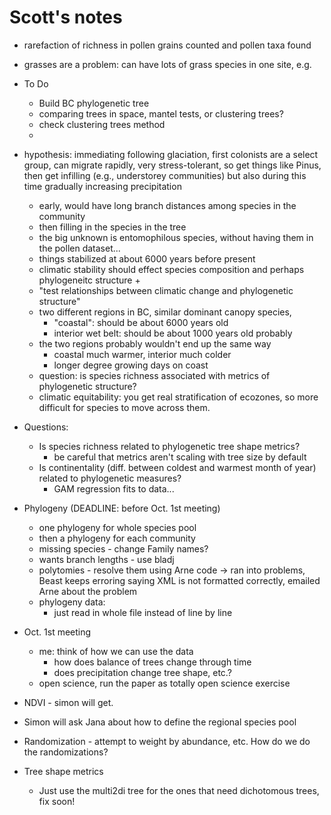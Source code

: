 # Scott's notes

+ rarefaction of richness in pollen grains counted and pollen taxa found
+ grasses are a problem: can have lots of grass species in one site, e.g.
+ To Do
	+ Build BC phylogenetic tree
	+ comparing trees in space, mantel tests, or clustering trees?
	+ check clustering trees method
	+ 
+ hypothesis: immediating following glaciation, first colonists are a select group, can migrate rapidly, very stress-tolerant, so get things like Pinus, then get infilling (e.g., understorey communities) but also during this time gradually increasing precipitation
	+ early, would have long branch distances among species in the community
	+ then filling in the species in the tree
	+ the big unknown is entomophilous species, without having them in the pollen dataset...
	+ things stabilized at about 6000 years before present
	+ climatic stability should effect species composition and perhaps phylogeneitc structure
		+ 
	+ "test relationships between climatic change and phylogenetic structure"
	+ two different regions in BC, similar dominant canopy species, 
		+ "coastal": should be about 6000 years old
		+ interior wet belt: should be about 1000 years old probably
	+ the two regions probably wouldn't end up the same way
		+ coastal much warmer, interior much colder
		+ longer degree growing days on coast
	+ question: is species richness associated with metrics of phylogenetic structure?
	+ climatic equitability: you get real stratification of ecozones, so more difficult for species to move across them.

+ Questions:
	+ Is species richness related to phylogenetic tree shape metrics?
		+ be careful that metrics aren't scaling with tree size by default
	+ Is continentality (diff. between coldest and warmest month of year) related to phylogenetic measures?
		+ GAM regression fits to data...

+ Phylogeny (DEADLINE: before Oct. 1st meeting)
	+ one phylogeny for whole species pool
	+ then a phylogeny for each community
	+ missing species - change Family names? 
	+ wants branch lengths - use bladj
	+ polytomies - resolve them using Arne code -> ran into problems, Beast keeps erroring saying XML is not formatted correctly, emailed Arne about the problem
	+ phylogeny data: 
		+ just read in whole file instead of line by line

+ Oct. 1st meeting
	+ me: think of how we can use the data
		+ how does balance of trees change through time
		+ does precipitation change tree shape, etc.?
	+ open science, run the paper as totally open science exercise

+ NDVI - simon will get. 

+ Simon will ask Jana about how to define the regional species pool

+ Randomization - attempt to weight by abundance, etc. How do we do the randomizations?

+ Tree shape metrics
	+ Just use the multi2di tree for the ones that need dichotomous trees, fix soon!